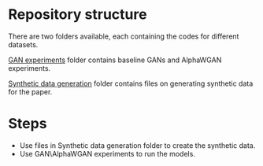 
# Repository structure

There are two folders available, each containing the codes for different datasets. 

[GAN experiments](https://github.com/sanazMj/Thesis_projects/tree/main/Chapter_3/GAN%20experiments) folder contains baseline GANs and AlphaWGAN experiments.

[Synthetic data generation](https://github.com/sanazMj/Thesis_projects/tree/main/Chapter_3//Synthetic%20data%20generation) folder contains files on generating synthetic data for the paper. 

# Steps
* Use files in Synthetic data generation folder to create the synthetic data.
* Use GAN\AlphaWGAN experiments to run the models.
